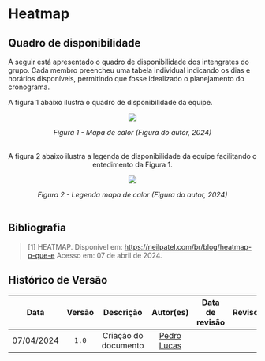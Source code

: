 # Heatmap

## Quadro de disponibilidade

A seguir está apresentado o quadro de disponibilidade dos intengrates do grupo. Cada membro preencheu uma tabela individual indicando os dias e horários disponíveis, permitindo que fosse idealizado o planejamento do cronograma. 

A figura 1 abaixo ilustra o quadro de disponibilidade da equipe.

<center>

<img src='https://raw.githubusercontent.com/Interacao-Humano-Computador/2024.1-Prefeitura-Lagoa-da-Prata/main/docs/assets/images/heatmapTotal.png'></img>

*Figura 1 - Mapa de calor (Figura do autor, 2024)*
<br><br>

A figura 2 abaixo ilustra a legenda de disponibilidade da equipe facilitando o entedimento da Figura 1. 

<img src='https://raw.githubusercontent.com/Interacao-Humano-Computador/2024.1-Prefeitura-Lagoa-da-Prata/main/docs/assets/images/heatmapDisponibilidade.png'></img>

*Figura 2 - Legenda mapa de calor (Figura do autor, 2024)*
<br><br>

</center>

## Bibliografia

> [1] HEATMAP. Disponível em: https://neilpatel.com/br/blog/heatmap-o-que-e Acesso em: 07 de abril de 2024.

## Histórico de Versão

|    Data    | Versão |      Descrição       |                  Autor(es)                  | Data de revisão | Revisor(es) |
| :--------: | :----: | :------------------: | :-----------------------------------------: | :-------------: | :---------: |
| 07/04/2024 | `1.0`  | Criação do documento | [Pedro Lucas](https://github.com/lucasdray) |                 |             |

